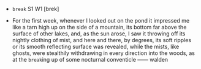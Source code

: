 - `break` S1 W1 [brek]



-  For the first week, whenever I looked out on the pond it impressed me like a tarn high up on the side of a mountain, its bottom far above the surface of other lakes, and, as the sun arose, I saw it throwing off its nightly clothing of mist, and here and there, by degrees, its soft ripples or its smooth reflecting surface was revealed, while the mists, like ghosts, were stealthily withdrawing in every direction into the woods, as at the `break`ing up of some nocturnal conventicle —— walden